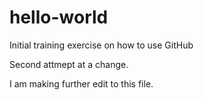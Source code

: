 # hello-world
Initial training exercise on how to use GitHub

Second attmept at a change.

I am making  further edit to this file.


